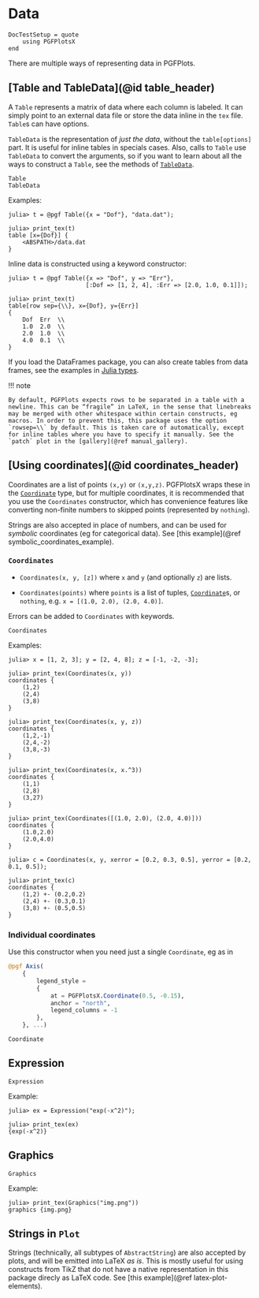 # Data

```@meta
DocTestSetup = quote
    using PGFPlotsX
end
```

There are multiple ways of representing data in PGFPlots.

## [Table and TableData](@id table_header)

A `Table` represents a matrix of data where each column is labeled. It can simply point to an external data file or store the data inline in the `tex` file. `Table`s can have options.

`TableData` is the representation of *just the data*, without the `table[options]` part. It is useful for inline tables in specials cases. Also, calls to `Table` use `TableData` to convert the arguments, so if you want to learn about all the ways to construct a `Table`, see the methods of [`TableData`](@ref).

```@docs
Table
TableData
```

Examples:

```julia-repl make_into_doctest
julia> t = @pgf Table({x = "Dof"}, "data.dat");

julia> print_tex(t)
table [x={Dof}] {
    <ABSPATH>/data.dat
}
```

Inline data is constructed using a keyword constructor:

```jldoctest
julia> t = @pgf Table({x => "Dof", y => "Err"},
                      [:Dof => [1, 2, 4], :Err => [2.0, 1.0, 0.1]]);

julia> print_tex(t)
table[row sep={\\}, x={Dof}, y={Err}]
{
    Dof  Err  \\
    1.0  2.0  \\
    2.0  1.0  \\
    4.0  0.1  \\
}
```

If you load the DataFrames package, you can also create tables from data frames, see the examples in [Julia types](@ref).

!!! note

    By default, PGFPlots expects rows to be separated in a table with a newline. This can be “fragile” in LaTeX, in the sense that linebreaks may be merged with other whitespace within certain constructs, eg macros. In order to prevent this, this package uses the option `rowsep=\\` by default. This is taken care of automatically, except for inline tables where you have to specify it manually. See the `patch` plot in the [gallery](@ref manual_gallery).

## [Using coordinates](@id coordinates_header)

Coordinates are a list of points `(x,y)` or `(x,y,z)`. PGFPlotsX wraps these in the [`Coordinate`](@ref) type, but for multiple coordinates, it is recommended that you use the `Coordinates` constructor, which has convenience features like converting non-finite numbers to skipped points (represented by `nothing`).

Strings are also accepted in place of numbers, and can be used for *symbolic* coordinates (eg for categorical data). See [this example](@ref symbolic_coordinates_example).

### `Coordinates`

* `Coordinates(x, y, [z])` where `x` and `y` (and optionally `z`) are lists.

* `Coordinates(points)` where `points` is a list of tuples, [`Coordinate`](@ref)s, or `nothing`, e.g. `x = [(1.0, 2.0), (2.0, 4.0)]`.

Errors can be added to `Coordinates` with keywords.

```@docs
Coordinates
```

Examples:

```jldoctest
julia> x = [1, 2, 3]; y = [2, 4, 8]; z = [-1, -2, -3];

julia> print_tex(Coordinates(x, y))
coordinates {
    (1,2)
    (2,4)
    (3,8)
}

julia> print_tex(Coordinates(x, y, z))
coordinates {
    (1,2,-1)
    (2,4,-2)
    (3,8,-3)
}

julia> print_tex(Coordinates(x, x.^3))
coordinates {
    (1,1)
    (2,8)
    (3,27)
}

julia> print_tex(Coordinates([(1.0, 2.0), (2.0, 4.0)]))
coordinates {
    (1.0,2.0)
    (2.0,4.0)
}

julia> c = Coordinates(x, y, xerror = [0.2, 0.3, 0.5], yerror = [0.2, 0.1, 0.5]);

julia> print_tex(c)
coordinates {
    (1,2) +- (0.2,0.2)
    (2,4) +- (0.3,0.1)
    (3,8) +- (0.5,0.5)
}
```

### Individual coordinates

Use this constructor when you need just a single `Coordinate`, eg as in

```julia
@pgf Axis(
    {
        legend_style =
        {
            at = PGFPlotsX.Coordinate(0.5, -0.15),
            anchor = "north",
            legend_columns = -1
        },
    }, ...)
```

```@docs
Coordinate
```

## Expression

```@docs
Expression
```

Example:

```jldoctest
julia> ex = Expression("exp(-x^2)");

julia> print_tex(ex)
{exp(-x^2)}
```

## Graphics

```@docs
Graphics
```

Example:

```jldoctest
julia> print_tex(Graphics("img.png"))
graphics {img.png}
```

## Strings in `Plot`

Strings (technically, all subtypes of `AbstractString`) are also accepted by plots, and will be emitted into LaTeX *as is*. This is mostly useful for using constructs from TikZ that do not have a native representation in this package direcly as LaTeX code. See [this example](@ref latex-plot-elements).
